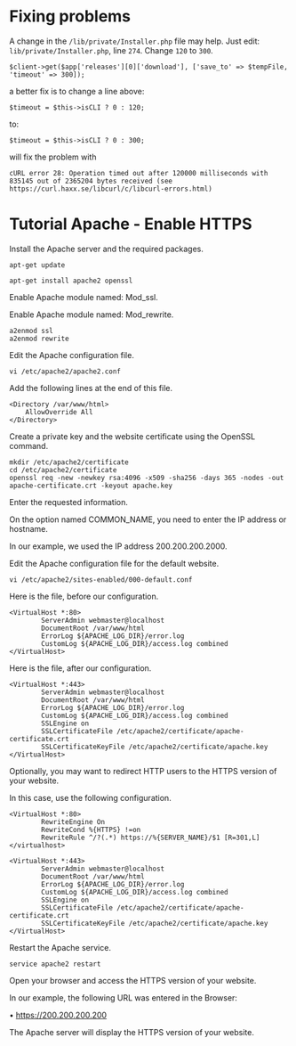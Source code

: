 # Fixing problems

A change in the `/lib/private/Installer.php` file may help.
Just edit: `lib/private/Installer.php`, line `274`. Change `120` to `300`.
```
$client->get($app['releases'][0]['download'], ['save_to' => $tempFile, 'timeout' => 300]);
```

a better fix is to change a line above:
```
$timeout = $this->isCLI ? 0 : 120;
```
to:
```
$timeout = $this->isCLI ? 0 : 300;
```


will fix the problem with
```
cURL error 28: Operation timed out after 120000 milliseconds with 835145 out of 2365204 bytes received (see https://curl.haxx.se/libcurl/c/libcurl-errors.html) 
```


# Tutorial Apache - Enable HTTPS

Install the Apache server and the required packages.
```
apt-get update

apt-get install apache2 openssl
```

Enable Apache module named: Mod_ssl.

Enable Apache module named: Mod_rewrite.
```
a2enmod ssl
a2enmod rewrite
```

Edit the Apache configuration file.
```
vi /etc/apache2/apache2.conf
```

Add the following lines at the end of this file.

```
<Directory /var/www/html>
    AllowOverride All
</Directory>
```

Create a private key and the website certificate using the OpenSSL command.

```
mkdir /etc/apache2/certificate
cd /etc/apache2/certificate
openssl req -new -newkey rsa:4096 -x509 -sha256 -days 365 -nodes -out apache-certificate.crt -keyout apache.key
```

Enter the requested information.

On the option named COMMON_NAME, you need to enter the IP address or hostname.

In our example, we used the IP address 200.200.200.2000.

Edit the Apache configuration file for the default website.

```
vi /etc/apache2/sites-enabled/000-default.conf
```

Here is the file, before our configuration.

```
<VirtualHost *:80>
        ServerAdmin webmaster@localhost
        DocumentRoot /var/www/html
        ErrorLog ${APACHE_LOG_DIR}/error.log
        CustomLog ${APACHE_LOG_DIR}/access.log combined
</VirtualHost>
```

Here is the file, after our configuration.
```
<VirtualHost *:443>
        ServerAdmin webmaster@localhost
        DocumentRoot /var/www/html
        ErrorLog ${APACHE_LOG_DIR}/error.log
        CustomLog ${APACHE_LOG_DIR}/access.log combined
        SSLEngine on
        SSLCertificateFile /etc/apache2/certificate/apache-certificate.crt
        SSLCertificateKeyFile /etc/apache2/certificate/apache.key
</VirtualHost>
```
Optionally, you may want to redirect HTTP users to the HTTPS version of your website.

In this case, use the following configuration.
```
<VirtualHost *:80>
        RewriteEngine On
        RewriteCond %{HTTPS} !=on
        RewriteRule ^/?(.*) https://%{SERVER_NAME}/$1 [R=301,L]
</virtualhost>

<VirtualHost *:443>
        ServerAdmin webmaster@localhost
        DocumentRoot /var/www/html
        ErrorLog ${APACHE_LOG_DIR}/error.log
        CustomLog ${APACHE_LOG_DIR}/access.log combined
        SSLEngine on
        SSLCertificateFile /etc/apache2/certificate/apache-certificate.crt
        SSLCertificateKeyFile /etc/apache2/certificate/apache.key
</VirtualHost>
```

Restart the Apache service.
```
service apache2 restart
```

Open your browser and access the HTTPS version of your website.

In our example, the following URL was entered in the Browser:

• https://200.200.200.200

The Apache server will display the HTTPS version of your website.
